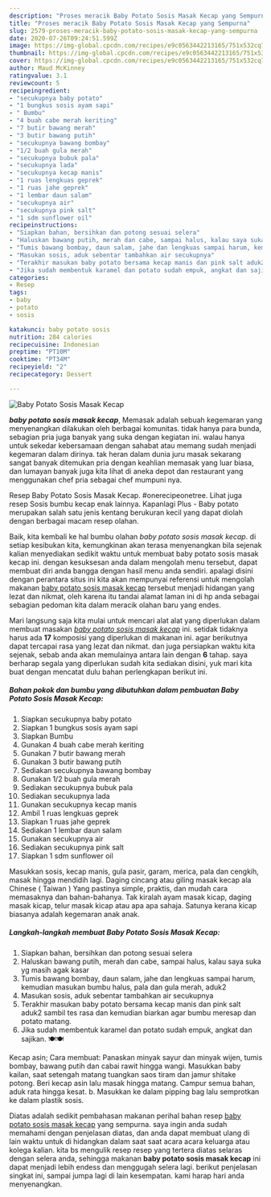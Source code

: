 ```yaml
---
description: "Proses meracik Baby Potato Sosis Masak Kecap yang Sempurna"
title: "Proses meracik Baby Potato Sosis Masak Kecap yang Sempurna"
slug: 2579-proses-meracik-baby-potato-sosis-masak-kecap-yang-sempurna
date: 2020-07-26T09:24:51.599Z
image: https://img-global.cpcdn.com/recipes/e9c0563442213165/751x532cq70/baby-potato-sosis-masak-kecap-foto-resep-utama.jpg
thumbnail: https://img-global.cpcdn.com/recipes/e9c0563442213165/751x532cq70/baby-potato-sosis-masak-kecap-foto-resep-utama.jpg
cover: https://img-global.cpcdn.com/recipes/e9c0563442213165/751x532cq70/baby-potato-sosis-masak-kecap-foto-resep-utama.jpg
author: Maud McKinney
ratingvalue: 3.1
reviewcount: 5
recipeingredient:
- "secukupnya baby potato"
- "1 bungkus sosis ayam sapi"
- " Bumbu"
- "4 buah cabe merah keriting"
- "7 butir bawang merah"
- "3 butir bawang putih"
- "secukupnya bawang bombay"
- "1/2 buah gula merah"
- "secukupnya bubuk pala"
- "secukupnya lada"
- "secukupnya kecap manis"
- "1 ruas lengkuas geprek"
- "1 ruas jahe geprek"
- "1 lembar daun salam"
- "secukupnya air"
- "secukupnya pink salt"
- "1 sdm sunflower oil"
recipeinstructions:
- "Siapkan bahan, bersihkan dan potong sesuai selera"
- "Haluskan bawang putih, merah dan cabe, sampai halus, kalau saya suka yg masih agak kasar"
- "Tumis bawang bombay, daun salam, jahe dan lengkuas sampai harum, kemudian masukan bumbu halus, pala dan gula merah, aduk2"
- "Masukan sosis, aduk sebentar tambahkan air secukupnya"
- "Terakhir masukan baby potato bersama kecap manis dan pink salt aduk2 sambil tes rasa dan kemudian biarkan agar bumbu meresap dan potato matang."
- "Jika sudah membentuk karamel dan potato sudah empuk, angkat dan sajikan. 🍽🍽"
categories:
- Resep
tags:
- baby
- potato
- sosis

katakunci: baby potato sosis 
nutrition: 284 calories
recipecuisine: Indonesian
preptime: "PT10M"
cooktime: "PT34M"
recipeyield: "2"
recipecategory: Dessert

---
```



![Baby Potato Sosis Masak Kecap](https://img-global.cpcdn.com/recipes/e9c0563442213165/751x532cq70/baby-potato-sosis-masak-kecap-foto-resep-utama.jpg)

<b><i>baby potato sosis masak kecap</i></b>, Memasak adalah sebuah kegemaran yang menyenangkan dilakukan oleh berbagai komunitas. tidak hanya para bunda, sebagian pria juga banyak yang suka dengan kegiatan ini. walau hanya untuk sekedar kebersamaan dengan sahabat atau memang sudah menjadi kegemaran dalam dirinya. tak heran dalam dunia juru masak sekarang sangat banyak ditemukan pria dengan keahlian memasak yang luar biasa, dan lumayan banyak juga kita lihat di aneka depot dan restaurant yang menggunakan chef pria sebagai chef mumpuni nya.

Resep Baby Potato Sosis Masak Kecap. #onerecipeonetree. Lihat juga resep Sosis bumbu kecap enak lainnya. Kapanlagi Plus - Baby potato merupakan salah satu jenis kentang berukuran kecil yang dapat diolah dengan berbagai macam resep olahan.

Baik, kita kembali ke hal bumbu olahan <i>baby potato sosis masak kecap</i>. di setiap kesibukan kita, kemungkinan akan terasa menyenangkan bila sejenak kalian menyediakan sedikit waktu untuk membuat baby potato sosis masak kecap ini. dengan kesuksesan anda dalam mengolah menu tersebut, dapat membuat diri anda bangga dengan hasil menu anda sendiri. apalagi disini dengan perantara situs ini kita akan mempunyai referensi untuk mengolah makanan <u>baby potato sosis masak kecap</u> tersebut menjadi hidangan yang lezat dan nikmat, oleh karena itu tandai alamat laman ini di hp anda sebagai sebagian pedoman kita dalam meracik olahan baru yang endes.


Mari langsung saja kita mulai untuk mencari alat alat yang diperlukan dalam membuat masakan <u><i>baby potato sosis masak kecap</i></u> ini. setidak tidaknya harus ada <b>17</b> komposisi yang diperlukan di makanan ini. agar berikutnya dapat tercapai rasa yang lezat dan nikmat. dan juga persiapkan waktu kita sejenak, sebab anda akan memulainya antara lain dengan <b>6</b> tahap. saya berharap segala yang diperlukan sudah kita sediakan disini, yuk mari kita buat dengan mencatat dulu bahan perlengkapan berikut ini.

<!--inarticleads1-->

##### Bahan pokok dan bumbu yang dibutuhkan dalam pembuatan Baby Potato Sosis Masak Kecap:

1. Siapkan secukupnya baby potato
1. Siapkan 1 bungkus sosis ayam sapi
1. Siapkan  Bumbu
1. Gunakan 4 buah cabe merah keriting
1. Gunakan 7 butir bawang merah
1. Gunakan 3 butir bawang putih
1. Sediakan secukupnya bawang bombay
1. Gunakan 1/2 buah gula merah
1. Sediakan secukupnya bubuk pala
1. Sediakan secukupnya lada
1. Gunakan secukupnya kecap manis
1. Ambil 1 ruas lengkuas geprek
1. Siapkan 1 ruas jahe geprek
1. Sediakan 1 lembar daun salam
1. Gunakan secukupnya air
1. Sediakan secukupnya pink salt
1. Siapkan 1 sdm sunflower oil


Masukkan sosis, kecap manis, gula pasir, garam, merica, pala dan cengkih, masak hingga mendidih lagi. Daging cincang atau giling masak kecap ala Chinese ( Taiwan ) Yang pastinya simple, praktis, dan mudah cara memasaknya dan bahan-bahanya. Tak kiralah ayam masak kicap, daging masak kicap, telur masak kicap atau apa apa sahaja. Satunya kerana kicap biasanya adalah kegemaran anak anak. 

<!--inarticleads2-->

##### Langkah-langkah membuat Baby Potato Sosis Masak Kecap:

1. Siapkan bahan, bersihkan dan potong sesuai selera
1. Haluskan bawang putih, merah dan cabe, sampai halus, kalau saya suka yg masih agak kasar
1. Tumis bawang bombay, daun salam, jahe dan lengkuas sampai harum, kemudian masukan bumbu halus, pala dan gula merah, aduk2
1. Masukan sosis, aduk sebentar tambahkan air secukupnya
1. Terakhir masukan baby potato bersama kecap manis dan pink salt aduk2 sambil tes rasa dan kemudian biarkan agar bumbu meresap dan potato matang.
1. Jika sudah membentuk karamel dan potato sudah empuk, angkat dan sajikan. 🍽🍽


Kecap asin; Cara membuat: Panaskan minyak sayur dan minyak wijen, tumis bombay, bawang putih dan cabai rawit hingga wangi. Masukkan baby kailan, saat setengah matang tuangkan saos tiram dan jamur shitake potong. Beri kecap asin lalu masak hingga matang. Campur semua bahan, aduk rata hingga kesat. b. Masukkan ke dalam pipping bag lalu semprotkan ke dalam plastik sosis. 

Diatas adalah sedikit pembahasan makanan perihal bahan resep <u>baby potato sosis masak kecap</u> yang sempurna. saya ingin anda sudah memahami dengan penjelasan diatas, dan anda dapat membuat ulang di lain waktu untuk di hidangkan dalam saat saat acara acara keluarga atau kolega kalian. kita bs mengulik resep resep yang tertera diatas selaras dengan selera anda, sehingga makanan <b>baby potato sosis masak kecap</b> ini dapat menjadi lebih endess dan menggugah selera lagi. berikut penjelasan singkat ini, sampai jumpa lagi di lain kesempatan. kami harap hari anda menyenangkan.
